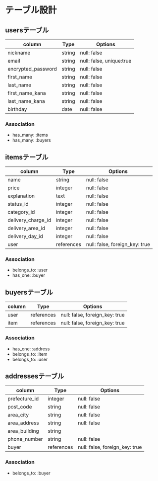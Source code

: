 # テーブル設計

## usersテーブル

| column             | Type    | Options                  |
| ------------------ | ------- | ------------------------ |
| nickname           | string  | null: false              |
| email              | string  | null: false, unique:true |
| encrypted_password | string  | null: false              |
| first_name         | string  | null: false              |
| last_name          | string  | null: false              |
| first_name_kana    | string  | null: false              |
| last_name_kana     | string  | null: false              |
| birthday           | date    | null: false              |

### Association
- has_many: :items
- has_many: :buyers



## itemsテーブル

| column             | Type       | Options                        |
| ------------------ | ---------- | -------------------------------|
| name               | string     | null: false                    |
| price              | integer    | null: false                    |
| explanation        | text       | null: false                    |
| status_id          | integer    | null: false                    |
| category_id        | integer    | null: false                    |
| delivery_charge_id | integer    | null: false                    |
| delivery_area_id   | integer    | null: false                    |
| delivery_day_id    | integer    | null: false                    |
| user               | references | null: false, foreign_key: true |


### Association
- belongs_to: :user
- has_one: :buyer



## buyersテーブル

| column    | Type       | Options                        |
| --------- | ---------- | ------------------------------ |
| user      | references | null: false, foreign_key: true |
| item      | references | null: false, foreign_key: true |


### Association
- has_one: :address
- belongs_to: :item
- belongs_to: :user



## addressesテーブル

| column        | Type       | Options                        |
| ------------- | ---------- | ------------------------------ |
| prefecture_id | integer    | null: false                    |
| post_code     | string     | null: false                    |
| area_city     | string     | null: false                    |
| area_address  | string     | null: false                    |
| area_building | string     |                                |
| phone_number  | string     | null: false                    |
| buyer         | references | null: false, foreign_key: true |


### Association
- belongs_to: :buyer

